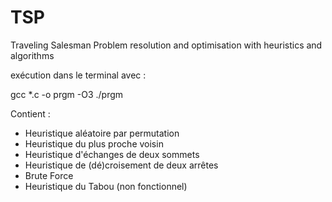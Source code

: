# TSP

Traveling Salesman Problem resolution and optimisation with heuristics and algorithms

exécution dans le terminal avec :

gcc *.c -o prgm -O3
./prgm

Contient :

- Heuristique aléatoire par permutation
- Heuristique du plus proche voisin
- Heuristique d'échanges de deux sommets
- Heuristique de (dé)croisement de deux arrêtes
- Brute Force
- Heuristique du Tabou (non fonctionnel)
